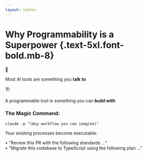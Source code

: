 ```yaml
---
layout: center
---
```


# Why Programmability is a Superpower {.text-5xl.font-bold.mb-8}

<v-clicks>

<div class="grid grid-cols-2 gap-8 mb-12">
  <div class="text-center">
    <div class="text-6xl mb-4">💬</div>
    <p class="text-xl">Most AI tools are something you <strong class="text-blue-400">talk to</strong></p>
  </div>
  <div class="text-center">
    <div class="text-6xl mb-4">🏗️</div>
    <p class="text-xl">A programmable tool is something you can <strong class="text-green-400">build with</strong></p>
  </div>
</div>

<div class="bg-gray-800/20 rounded-lg p-6 mb-8 flex flex-col items-center">
  <h3 class="text-xl font-semibold mb-2">The Magic Command:</h3>
  <code class="text-2xl text-green-600">claude -p "(Any workflow you can imagine)"</code>
</div>

<div class="text-xl">
  <p class="mb-4">Your existing processes become executable:</p>
  <div class="space-y-3 text-lg">
    <div>• "Review this PR with the following standards ..."</div>
    <div>• "Migrate this codebase to TypeScript using the following plan ..."</div>
  </div>
</div>

</v-clicks>

<!--
So what does 'programmable' actually mean? 

It means you can call Claude Code from a command line, just like any other program. 

You can wrap it in a script. 

This fundamentally changes your relationship with the tool. 

You're no longer just *chatting* with an AI; you're *automating* it. 

You're building its intelligence directly into your own workflows.
-->
